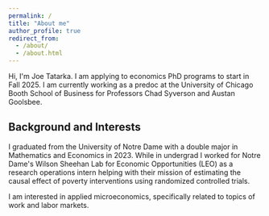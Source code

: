 ```yaml
---
permalink: /
title: "About me"
author_profile: true
redirect_from: 
  - /about/
  - /about.html
---
```


Hi, I'm Joe Tatarka. I am applying to economics PhD programs to start in Fall 2025. I am currently working as a predoc at the University of Chicago Booth School of Business for Professors Chad Syverson and Austan Goolsbee.


## Background and Interests
I graduated from the University of Notre Dame with a double major in Mathematics and Economics in 2023. While in undergrad I worked for Notre Dame's Wilson Sheehan Lab for Economic Opportunities (LEO) as a research operations intern helping with their mission of estimating the causal effect of poverty interventions using randomized controlled trials. 

I am interested in applied microeconomics, specifically related to topics of work and labor markets.



